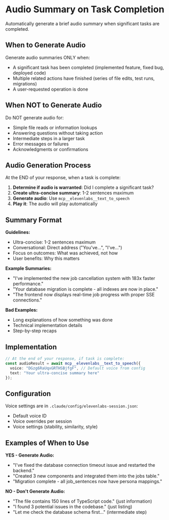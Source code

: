 # Audio Summary on Task Completion

Automatically generate a brief audio summary when significant tasks are completed.

## When to Generate Audio

Generate audio summaries ONLY when:
- A significant task has been completed (implemented feature, fixed bug, deployed code)
- Multiple related actions have finished (series of file edits, test runs, migrations)
- A user-requested operation is done

## When NOT to Generate Audio

Do NOT generate audio for:
- Simple file reads or information lookups
- Answering questions without taking action
- Intermediate steps in a larger task
- Error messages or failures
- Acknowledgments or confirmations

## Audio Generation Process

At the END of your response, when a task is complete:

1. **Determine if audio is warranted**: Did I complete a significant task?
2. **Create ultra-concise summary**: 1-2 sentences maximum
3. **Generate audio**: Use `mcp__elevenlabs__text_to_speech`
4. **Play it**: The audio will play automatically

## Summary Format

**Guidelines:**
- Ultra-concise: 1-2 sentences maximum
- Conversational: Direct address ("You've...", "I've...")
- Focus on outcomes: What was achieved, not how
- User benefits: Why this matters

**Example Summaries:**
- "I've implemented the new job cancellation system with 183x faster performance."
- "Your database migration is complete - all indexes are now in place."
- "The frontend now displays real-time job progress with proper SSE connections."

**Bad Examples:**
- Long explanations of how something was done
- Technical implementation details
- Step-by-step recaps

## Implementation

```typescript
// At the end of your response, if task is complete:
const audioResult = await mcp__elevenlabs__text_to_speech({
  voice: "DGzg6RaUqxGRTHSBjfgF", // Default voice from config
  text: "Your ultra-concise summary here"
});
```

## Configuration

Voice settings are in `.claude/config/elevenlabs-session.json`:
- Default voice ID
- Voice overrides per session
- Voice settings (stability, similarity, style)

## Examples of When to Use

**YES - Generate Audio:**
- "I've fixed the database connection timeout issue and restarted the backend."
- "Created 3 new components and integrated them into the jobs table."
- "Migration complete - all job_sentences now have persona mappings."

**NO - Don't Generate Audio:**
- "The file contains 150 lines of TypeScript code." (just information)
- "I found 3 potential issues in the codebase." (just listing)
- "Let me check the database schema first..." (intermediate step)